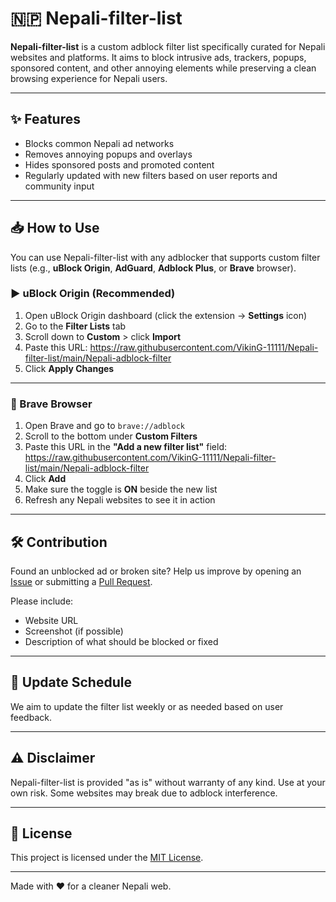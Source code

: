 # 🇳🇵 Nepali-filter-list

**Nepali-filter-list** is a custom adblock filter list specifically curated for Nepali websites and platforms. It aims to block intrusive ads, trackers, popups, sponsored content, and other annoying elements while preserving a clean browsing experience for Nepali users.

---

## ✨ Features

- Blocks common Nepali ad networks
- Removes annoying popups and overlays
- Hides sponsored posts and promoted content
- Regularly updated with new filters based on user reports and community input

---

## 📥 How to Use

You can use Nepali-filter-list with any adblocker that supports custom filter lists (e.g., **uBlock Origin**, **AdGuard**, **Adblock Plus**, or **Brave** browser).

### ▶️ uBlock Origin (Recommended)

1. Open uBlock Origin dashboard (click the extension → **Settings** icon)
2. Go to the **Filter Lists** tab
3. Scroll down to **Custom** > click **Import**
4. Paste this URL: https://raw.githubusercontent.com/VikinG-11111/Nepali-filter-list/main/Nepali-adblock-filter
5. Click **Apply Changes**

---

### 🦁 Brave Browser

1. Open Brave and go to `brave://adblock`
2. Scroll to the bottom under **Custom Filters**
3. Paste this URL in the **"Add a new filter list"** field: https://raw.githubusercontent.com/VikinG-11111/Nepali-filter-list/main/Nepali-adblock-filter
4. Click **Add**
5. Make sure the toggle is **ON** beside the new list
6. Refresh any Nepali websites to see it in action

---

## 🛠️ Contribution

Found an unblocked ad or broken site? Help us improve by opening an [Issue](https://github.com/YOUR-USERNAME/Nepalifilterlist/issues) or submitting a [Pull Request](https://github.com/YOUR-USERNAME/Nepalifilterlist/pulls).

Please include:
- Website URL
- Screenshot (if possible)
- Description of what should be blocked or fixed

---

## 📅 Update Schedule

We aim to update the filter list weekly or as needed based on user feedback.

---

## ⚠️ Disclaimer

Nepali-filter-list is provided "as is" without warranty of any kind. Use at your own risk. Some websites may break due to adblock interference.

---

## 📄 License

This project is licensed under the [MIT License](LICENSE).

---

Made with ❤️ for a cleaner Nepali web.




